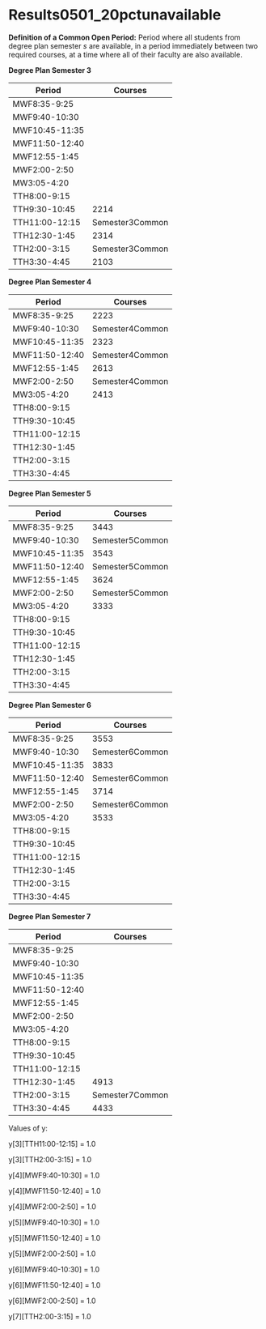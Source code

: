 # Results0501_20pctunavailable

**Definition of a Common Open Period:** Period where all students from degree plan semester *s* are available, in a period immediately between two required courses, at a time where all of their faculty are also available. 

**Degree Plan Semester 3**

| Period | Courses |
|---------|-----------|
| MWF8:35-9:25 | |
| MWF9:40-10:30 | |
| MWF10:45-11:35 | |
| MWF11:50-12:40 | |
| MWF12:55-1:45 | |
| MWF2:00-2:50 | |
| MW3:05-4:20 | |
| TTH8:00-9:15 | |
| TTH9:30-10:45 | 2214|
| TTH11:00-12:15 | Semester3Common|
| TTH12:30-1:45 | 2314|
| TTH2:00-3:15 | Semester3Common|
| TTH3:30-4:45 | 2103|
**Degree Plan Semester 4**

| Period | Courses |
|---------|-----------|
| MWF8:35-9:25 | 2223|
| MWF9:40-10:30 | Semester4Common|
| MWF10:45-11:35 | 2323|
| MWF11:50-12:40 | Semester4Common|
| MWF12:55-1:45 | 2613|
| MWF2:00-2:50 | Semester4Common|
| MW3:05-4:20 | 2413|
| TTH8:00-9:15 | |
| TTH9:30-10:45 | |
| TTH11:00-12:15 | |
| TTH12:30-1:45 | |
| TTH2:00-3:15 | |
| TTH3:30-4:45 | |
**Degree Plan Semester 5**

| Period | Courses |
|---------|-----------|
| MWF8:35-9:25 | 3443|
| MWF9:40-10:30 | Semester5Common|
| MWF10:45-11:35 | 3543|
| MWF11:50-12:40 | Semester5Common|
| MWF12:55-1:45 | 3624|
| MWF2:00-2:50 | Semester5Common|
| MW3:05-4:20 | 3333|
| TTH8:00-9:15 | |
| TTH9:30-10:45 | |
| TTH11:00-12:15 | |
| TTH12:30-1:45 | |
| TTH2:00-3:15 | |
| TTH3:30-4:45 | |
**Degree Plan Semester 6**

| Period | Courses |
|---------|-----------|
| MWF8:35-9:25 | 3553|
| MWF9:40-10:30 | Semester6Common|
| MWF10:45-11:35 | 3833|
| MWF11:50-12:40 | Semester6Common|
| MWF12:55-1:45 | 3714|
| MWF2:00-2:50 | Semester6Common|
| MW3:05-4:20 | 3533|
| TTH8:00-9:15 | |
| TTH9:30-10:45 | |
| TTH11:00-12:15 | |
| TTH12:30-1:45 | |
| TTH2:00-3:15 | |
| TTH3:30-4:45 | |
**Degree Plan Semester 7**

| Period | Courses |
|---------|-----------|
| MWF8:35-9:25 | |
| MWF9:40-10:30 | |
| MWF10:45-11:35 | |
| MWF11:50-12:40 | |
| MWF12:55-1:45 | |
| MWF2:00-2:50 | |
| MW3:05-4:20 | |
| TTH8:00-9:15 | |
| TTH9:30-10:45 | |
| TTH11:00-12:15 | |
| TTH12:30-1:45 | 4913|
| TTH2:00-3:15 | Semester7Common|
| TTH3:30-4:45 | 4433|

Values of y:

y[3][TTH11:00-12:15] = 1.0

y[3][TTH2:00-3:15] = 1.0

y[4][MWF9:40-10:30] = 1.0

y[4][MWF11:50-12:40] = 1.0

y[4][MWF2:00-2:50] = 1.0

y[5][MWF9:40-10:30] = 1.0

y[5][MWF11:50-12:40] = 1.0

y[5][MWF2:00-2:50] = 1.0

y[6][MWF9:40-10:30] = 1.0

y[6][MWF11:50-12:40] = 1.0

y[6][MWF2:00-2:50] = 1.0

y[7][TTH2:00-3:15] = 1.0

